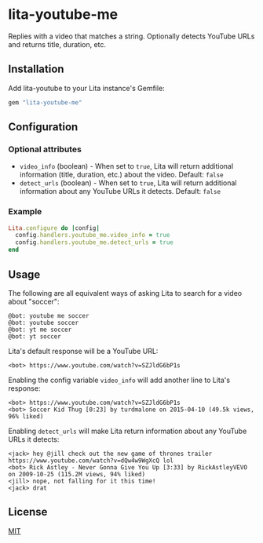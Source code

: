 # lita-youtube-me

Replies with a video that matches a string. Optionally detects YouTube URLs and returns title, duration, etc.

## Installation

Add lita-youtube to your Lita instance's Gemfile:

``` ruby
gem "lita-youtube-me"
```

## Configuration

### Optional attributes
* `video_info` (boolean) - When set to `true`, Lita will return additional information (title, duration, etc.) about the video. Default: `false`
* `detect_urls` (boolean) - When set to `true`, Lita will return additional information about any YouTube URLs it detects. Default: `false`

### Example
``` ruby
Lita.configure do |config|
  config.handlers.youtube_me.video_info = true
  config.handlers.youtube_me.detect_urls = true
end
```

## Usage

The following are all equivalent ways of asking Lita to search for a video about "soccer":
```
@bot: youtube me soccer
@bot: youtube soccer
@bot: yt me soccer
@bot: yt soccer
```

Lita's default response will be a YouTube URL:
```
<bot> https://www.youtube.com/watch?v=SZJldG6bP1s
```

Enabling the config variable `video_info` will add another line to Lita's response:
```
<bot> https://www.youtube.com/watch?v=SZJldG6bP1s
<bot> Soccer Kid Thug [0:23] by turdmalone on 2015-04-10 (49.5k views, 96% liked)
```

Enabling `detect_urls` will make Lita return information about any YouTube URLs it detects:
```
<jack> hey @jill check out the new game of thrones trailer https://www.youtube.com/watch?v=dQw4w9WgXcQ lol
<bot> Rick Astley - Never Gonna Give You Up [3:33] by RickAstleyVEVO on 2009-10-25 (115.2M views, 94% liked)
<jill> nope, not falling for it this time!
<jack> drat
```

## License

[MIT](http://opensource.org/licenses/MIT)
